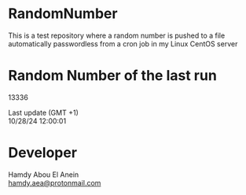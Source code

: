 # RandomNumber    
This is a test repository where a random number is pushed to a file automatically passwordless from a cron job in my Linux CentOS server    
# Random Number of the last run   
13336
      
Last update (GMT +1)    
10/28/24 12:00:01
# Developer    
Hamdy Abou El Anein   
hamdy.aea@protonmail.com
